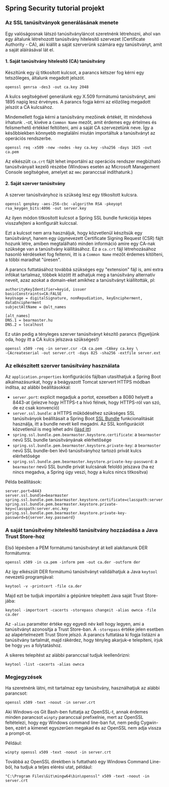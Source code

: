 ## Spring Security tutorial projekt

### Az SSL tanúsítványok generálásának menete

Egy valóságosnak látszó tanúsítványláncot szeretnénk létrehozni, ahol van egy általunk létrehozott tanúsítvány 
hitelesítő szervezet (Certificate Authority - CA), aki kiállít a saját szerverünk számára egy tanúsítványt, amit a saját
aláírásával lát el.

#### 1. Saját tanúsítvány hitelesítő (CA) tanúsítvány

Készítünk egy új titkosított kulcsot, a parancs kétszer fog kérni egy tetszőleges, általunk megadott jelszót.

```
openssl genrsa -des3 -out ca.key 2048
```

A kulcs segítségével generálunk egy X.509 formátumú tanúsítványt, ami 1895 napig lesz érvényes. 
A parancs fogja kérni az előzőleg megadott jelszót a CA kulcsához.

Mindemellett fogja kérni a tanúsítvány mezőinek értékét, itt mindehová írhatunk `.`-ot, kivéve a `Common Name` mezőt,
amit érdemes egy értelmes és felismerhető értékkel feltölteni, ami a saját CA szervezetünk neve. Így a későbbiekben 
könnyebb megtalálni miután importáltuk a tanúsítványt az operációs rendszerbe.

```
openssl req -x509 -new -nodes -key ca.key -sha256 -days 1825 -out ca.pem
```

Az elkészült `ca.crt` fájlt lehet importálni az operációs rendszer megbízható tanúsítványait kezelő részébe 
(Windows esetén az Microsoft Management Console segítségéve, amelyet az `mmc` paranccsal indíthatunk.)

#### 2. Saját szerver tanúsítvány

A szerver tanúsítványhoz is szükség lesz egy titkosított kulcsra.

```
openssl genpkey -aes-256-cbc -algorithm RSA -pkeyopt rsa_keygen_bits:4096 -out server.key
```

Az ilyen módon titkosított kulcsot a Spring SSL bundle funkciója képes visszafejteni a konfigurált kulccsal.

Ezt a kulcsot nem arra használjuk, hogy közvetlenül készítsük egy tanúsítványt, hanem egy úgynevezett 
Certificate Signing Request (CSR) fájlt hozunk létre, amiben megtalálható minden információ amire egy CA-nak szüksége 
van a tanúsítvány kiállításához. Ez a `ca.crt` fájl létrehozásához hasonló kérdéseket fog feltenni, itt is a 
`Common Name` mezőt érdemes kitölteni, a többi maradhat "üresen".

A parancs futtatásához továbbá szükséges egy "extension" fájl is, ami extra infókat tartalmaz, többek között itt adhatjuk
meg a tanúsítvány alternatív neveit, azaz azokat a domain-eket amikhez a tanúsítványt kiállították, pl:

```
authorityKeyIdentifier=keyid, issuer
basicConstraints=CA:FALSE
keyUsage = digitalSignature, nonRepudiation, keyEncipherment, dataEncipherment
subjectAltName = @alt_names

[alt_names]
DNS.1 = bearmaster.hu
DNS.2 = localhost
```

Ez után pedig a tényleges szerver tanúsítványt készítő parancs (figyeljünk oda, hogy itt a CA kulcs jelszava szükséges!)

```
openssl x509 -req -in server.csr -CA ca.pem -CAkey ca.key \
-CAcreateserial -out server.crt -days 825 -sha256 -extfile server.ext
```

### Az elkészített szerver tanúsítvány használata

Az `application.properties` konfigurációs fájlban utasíthatjuk a Spring Boot alkalmazásunkat, hogy a beágyazott 
Tomcat szervert HTTPS módban indítsa, az alábbi beállításokkal:
 * `server.port`: explicit megadjuk a portot, ezesetben a 8080 helyett a 8443-at (jelezve hogy HTTPS-t a hívó félnek, 
hogy HTTPS-ról van szó, de ez csak konvenció)
 * `server.ssl.bundle`: a HTTPS működéséhez szükséges SSL tanúsítványok beállításait a Spring Boot 
[SSL Bundle](https://docs.spring.io/spring-boot/docs/current/reference/html/features.html#features.ssl) funkcionalitását
használja, itt a bundle nevét kell megadni. Az SSL konfigurációt közvetlenül is meg lehet adni 
([lásd itt](https://docs.spring.io/spring-boot/docs/current/reference/html/howto.html#howto.webserver.configure-ssl.pem-files))
 * `spring.ssl.bundle.pem.bearmaster.keystore.certificate`: a `bearmaster` nevű SSL bundle tanúsítványának elérhetősége
 * `spring.ssl.bundle.pem.bearmaster.keystore.private-key`: a `bearmaster` nevű SSL bundle-ben lévő tanúsítványhoz 
tartozó privát kulcs elérhetősége
 * `spring.ssl.bundle.pem.bearmaster.keystore.private-key-password`: a `bearmaster` nevű SSL bundle privát kulcsának
feloldó jelszava (ha ez nincs megadva, a Spring úgy veszi, hogy a kulcs nincs titkosítva)

Példa beállítások:

```
server.port=8443
server.ssl.bundle=bearmaster
spring.ssl.bundle.pem.bearmaster.keystore.certificate=classpath:server.crt
spring.ssl.bundle.pem.bearmaster.keystore.private-key=classpath:server.enc.key
spring.ssl.bundle.pem.bearmaster.keystore.private-key-password=${server.key.password}
```

### A saját tanúsítvény hitelesítő tanúsítvány hozzáadása a Java Trust Store-hoz

Első lépésben a PEM formátumú tanúsítványt át kell alakítanunk DER formátumra:
```
openssl x509 -in ca.pem -inform pem -out ca.der -outform der
```

Az így elkészült DER formátumú tanúsítványt validálhatjuk a Java `keytool` nevezetű programjával:

```
keytool -v -printcert -file ca.der
```

Majd ezt be tudjuk importálni a gépünkre telepített Java saját Trust Store-jába:

```
keytool -importcert -cacerts -storepass changeit -alias ownca -file ca.der
```

Az `-alias` paraméter értéke egy egyedi név kell hogy legyen,
ami a tanúsítványt azonosítja a Trust Store-ban. A `-storepass` értéke jelen esetben az alapértelmezett 
Trust Store jelszó.
A parancs futtatása ki fogja listázni a tanúsítvány tartalmát, majd rákérdez, hogy tényleg akarjuk-e telepíteni,
írjuk be hogy `yes` a folytatáshoz.

A sikeres telepítést az alábbi paranccsal tudjuk leellenőrizni:

```
keytool -list -cacerts -alias ownca
```

### Megjegyzések

Ha szeretnénk látni, mit tartalmaz egy tanúsítvány, használhatjuk az alábbi parancsot:

```
openssl x509 -text -noout -in server.crt
```

Aki Windows-os Git Bash-ben futtatja az OpenSSL-t, annak érdemes minden parancsot `winpty` paranccsal prefixelnie, 
mert az OpenSSL feltételezi, hogy egy Windows command line-ban fut, nem pedig Cygwin-ben, ezért a kimenet egyszerűen 
megakad és az OpenSSL nem adja vissza a prompt-ot.

Például: 

```
winpty openssl x509 -text -noout -in server.crt
```

Továbbá az OpenSSL direktben is futtatható egy Windows Command Line-ból, ha tudjuk a teljes elérési utat, például:

```
"C:\Program Files\Git\mingw64\bin\openssl" x509 -text -noout -in server.crt
```